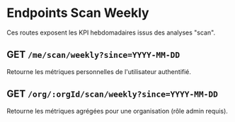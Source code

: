 # Endpoints Scan Weekly

Ces routes exposent les KPI hebdomadaires issus des analyses "scan".

## GET `/me/scan/weekly?since=YYYY-MM-DD`
Retourne les métriques personnelles de l'utilisateur authentifié.

## GET `/org/:orgId/scan/weekly?since=YYYY-MM-DD`
Retourne les métriques agrégées pour une organisation (rôle admin requis).
